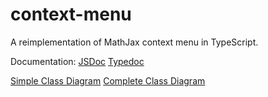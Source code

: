 # context-menu

A reimplementation of MathJax context menu in TypeScript.

Documentation: [JSDoc](https://zorkow.github.io/context-menu/doc/jsdoc)
[Typedoc](https://zorkow.github.io/context-menu/doc/typedoc)

[Simple Class Diagram](https://zorkow.github.io/context-menu/doc/class-diagram-simple.svg)
[Complete Class Diagram](https://zorkow.github.io/context-menu/doc/class-diagram-complete.svg)
